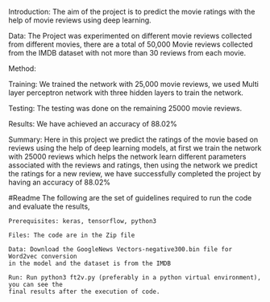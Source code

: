 Introduction: ​The aim of the project is to predict the movie ratings with the help of
movie reviews using deep learning.

Data: The Project was experimented on different movie reviews collected from
different movies, there are a total of 50,000 Movie reviews​ collected from the IMDB
dataset with not more than 30 reviews from each movie.

Method:

Training:
We trained the network with 25,000 movie reviews, we used Multi layer
perceptron network with three hidden layers to train the network.

Testing:
The testing was done on the remaining 25000 movie reviews.

Results:
We have achieved an accuracy of 88.02%

Summary:
Here in this project we predict the ratings of the movie based on reviews
using the help of deep learning models, at first we train the network with 25000 reviews
which helps the network learn different parameters associated with the reviews and
ratings, then using the network we predict the ratings for a new review, we have
successfully completed the project by having an accuracy of 88.02%

#Readme
The following are the set of guidelines required to run the code and evaluate the results,
   
    Prerequisites​: keras, tensorflow, python3
    
    Files:​ The code are in the Zip file
    
    Data:​ Download the GoogleNews Vectors-negative300.bin file for Word2vec conversion
    in the model and the dataset is from the IMDB
    
    Run:​ Run python3 ft2v.py (preferably in a python virtual environment), you can see the
    final results after the execution of code.
